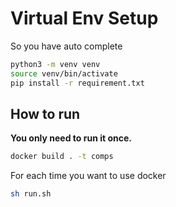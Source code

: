 # Virtual Env Setup

So you have auto complete

```bash
python3 -m venv venv
source venv/bin/activate
pip install -r requirement.txt
```

## How to run

**You only need to run it once.**

```bash
docker build . -t comps
```

For each time you want to use docker

```bash
sh run.sh
```
